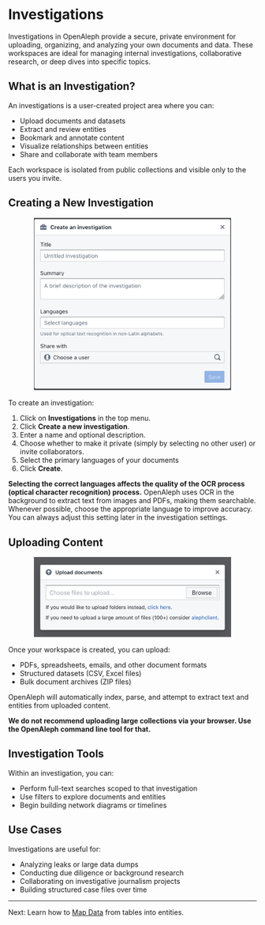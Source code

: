 # Investigations

Investigations in OpenAleph provide a secure, private environment for uploading, organizing, and analyzing your own documents and data. These workspaces are ideal for managing internal investigations, collaborative research, or deep dives into specific topics.

## What is an Investigation?

An investigations is a user-created project area where you can:

- Upload documents and datasets
- Extract and review entities
- Bookmark and annotate content
- Visualize relationships between entities
- Share and collaborate with team members

Each workspace is isolated from public collections and visible only to the users you invite.

## Creating a New Investigation

<div align="center">
  <img src="../../assets/images/new_investigation.png" alt="Screenshot of the OpenAleph new investigation menu" width="400"/>
</div>

To create an investigation:

1. Click on **Investigations** in the top menu.
2. Click **Create a new investigation**.
3. Enter a name and optional description.
4. Choose whether to make it private (simply by selecting no other user) or invite collaborators.
5. Select the primary languages of your documents
6. Click **Create**.

 **Selecting the correct languages affects the quality of the OCR process (optical character recognition) process.** OpenAleph uses OCR in the background to extract text from images and PDFs, making them searchable. Whenever possible, choose the appropriate language to improve accuracy. You can always adjust this setting later in the investigation settings.

## Uploading Content

<div align="center">
  <img src="../../assets/images/upload_files.png" alt="Screenshot of the OpenAleph content upload menu" width="400"/>
</div>

Once your workspace is created, you can upload:

- PDFs, spreadsheets, emails, and other document formats
- Structured datasets (CSV, Excel files)
- Bulk document archives (ZIP files)

OpenAleph will automatically index, parse, and attempt to extract text and entities from uploaded content.

**We do not recommend uploading large collections via your browser. Use the OpenAleph command line tool for that.**

## Investigation Tools

Within an investigation, you can:

- Perform full-text searches scoped to that investigation
- Use filters to explore documents and entities
- Begin building network diagrams or timelines

## Use Cases

Investigations are useful for:

- Analyzing leaks or large data dumps
- Conducting due diligence or background research
- Collaborating on investigative journalism projects
- Building structured case files over time

---

Next: Learn how to [Map Data](map-data.md) from tables into entities.
